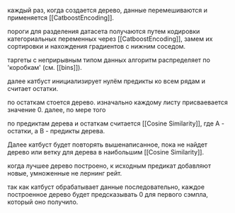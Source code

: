 каждый раз, когда создается дерево, данные перемешиваются и применяется [[CatboostEncoding]].

пороги для разделения датасета получаются путем кодировки категориальных переменных через [[CatboostEncoding]], замем их сортировки и нахождения градиентов с нижним соседом.

таргеты с неприрывным типом данных алгоритм распределяет по 'коробкам' (см. [[bins]]).

далее катбуст инициализирует нулём предикты ко всем рядам и считает остатки. 

по остаткам стоется дерево. изначально каждому листу присваевается значение 0. далее, по мере того 

по предиктам дерева и остаткам считается [[Cosine Similarity]], где А - остатки, а В - предикты дерева. 

Далее катбуст будет повторять вышенаписанное, пока не найдет дерево или ветку для дерева в наибольшим [[Cosine Similarity]]. 

когда лучшее дерево построено, к исходным предикат добавляют новые, умноженные не лернинг рейт. 

так как катбуст обрабатывает данные последовательно, каждое построенное дерево будет предсказывать 0 для первого сэмпла, который оно получило.
